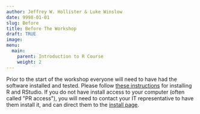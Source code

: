 ```yaml
---
author: Jeffrey W. Hollister & Luke Winslow
date: 9998-01-01
slug: Before
title: Before The Workshop
draft: TRUE 
image: 
menu:
  main:
    parent: Introduction to R Course
    weight: 2
---
```

Prior to the start of the workshop everyone will need to have had the software installed and tested. Please follow [these instructions](/installr) for installing R and RStudio. If you do not have install access to your computer (often called "PR access"), you will need to contact your IT representative to have them install it, and can direct them to the [install page](/installr).
